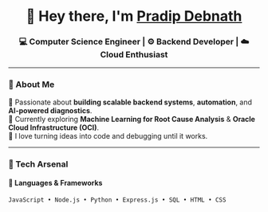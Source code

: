 <h1 align="center">👋 Hey there, I'm <a href="https://github.com/pradip-18" target="_blank">Pradip Debnath</a></h1>
<h3 align="center">💻 Computer Science Engineer | ⚙️ Backend Developer | ☁️ Cloud Enthusiast</h3>

---

### 🚀 About Me  
🔹 Passionate about **building scalable backend systems**, **automation**, and **AI-powered diagnostics**.  
🔹 Currently exploring **Machine Learning for Root Cause Analysis** & **Oracle Cloud Infrastructure (OCI)**.  
🔹 I love turning ideas into code and debugging until it works.  

---

### 🧠 Tech Arsenal  

#### 🧩 Languages & Frameworks
```text
JavaScript • Node.js • Python • Express.js • SQL • HTML • CSS
